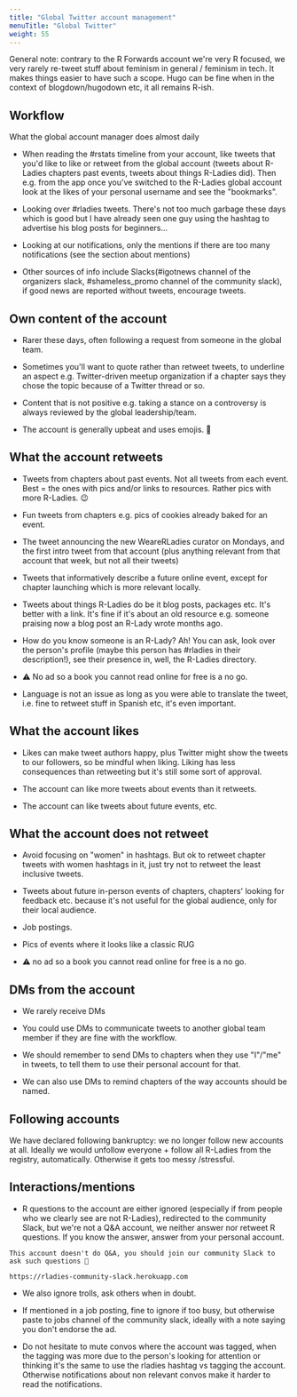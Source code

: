 ```yaml
---
title: "Global Twitter account management"
menuTitle: "Global Twitter"
weight: 55
---
```


General note: contrary to the R Forwards account we're very R focused,
we very rarely re-tweet stuff about feminism in general / feminism in
tech. It makes things easier to have such a scope. Hugo
can be fine when in the context of blogdown/hugodown etc, it all remains R-ish.

## Workflow

What the global account manager does almost daily

-   When reading the \#rstats timeline from your account, like tweets
    that you'd like to like or retweet from the global account (tweets
    about R-Ladies chapters past events, tweets about things R-Ladies
    did). Then e.g. from the app once you've switched to the R-Ladies global
    account look at the likes of your personal username and see the
    "bookmarks".

-   Looking over \#rladies tweets. There's not too much garbage these
    days which is good but I have already seen one guy using the hashtag
    to advertise his blog posts for beginners...

-   Looking at our notifications, only the mentions if there are too
    many notifications (see the section about mentions)

-   Other sources of info include Slacks(\#igotnews channel of the organizers slack,
    \#shameless_promo channel of the community slack), if good news are reported
    without tweets, encourage tweets.

## Own content of the account

-   Rarer these days, often following a request from someone in the
    global team.

-   Sometimes you'll want to quote rather than retweet tweets, to underline an aspect
    e.g. Twitter-driven meetup organization if a chapter says they
    chose the topic because of a Twitter thread or so.

-   Content that is not positive e.g. taking a stance on a controversy
    is always reviewed by the global leadership/team.

-   The account is generally upbeat and uses emojis. :tada:

## What the account retweets

-   Tweets from chapters about past events. Not all tweets from each
    event. Best = the ones with pics and/or links to resources. Rather
    pics with more R-Ladies. :wink:

-   Fun tweets from chapters e.g. pics of cookies already baked for an
    event.

-   The tweet announcing the new WeareRLadies curator on Mondays, and
    the first intro tweet from that account (plus anything relevant
    from that account that week, but not all their tweets)
    
-   Tweets that informatively describe a future online event, except for chapter launching 
    which is more relevant locally.

-   Tweets about things R-Ladies do be it blog posts, packages etc. It's
    better with a link. It's fine if it's about an old resource e.g.
    someone praising now a blog post an R-Lady wrote months ago.

-   How do you know someone is an R-Lady? Ah! You can ask, look over the person's profile (maybe this person has \#rladies in their description!), 
see their presence in, well, the R-Ladies directory.

-   :warning: No ad so a book you cannot read online for free is a no go.

-   Language is not an issue as long as you were able to translate the
    tweet, i.e. fine to retweet stuff in Spanish etc, it's
    even important.

## What the account likes

-   Likes can make tweet authors happy, plus Twitter might show the
    tweets to our followers, so be mindful when liking. Liking has
    less consequences than retweeting but it's still some sort of
    approval.

-   The account can like more tweets about events than it retweets.

-   The account can like tweets about future events, etc.

## What the account does **not** retweet

-   Avoid focusing on "women" in hashtags. But ok to retweet chapter
    tweets with women hashtags in it, just try not to retweet the
    least inclusive tweets.

-   Tweets about future in-person events of chapters, chapters' looking for
    feedback etc. because it's not useful for the global audience,
    only for their local audience.

-   Job postings.

-   Pics of events where it looks like a classic RUG

-   :warning: no ad so a book you cannot read online for free is a no go.

## DMs from the account

-   We rarely receive DMs

-   You could use DMs to communicate tweets to another global team member if they
    are fine with the workflow.

-   We should remember to send DMs to chapters when they use "I"/"me" in
    tweets, to tell them to use their personal account for that.

-   We can also use DMs to remind chapters of the way accounts should be
    named.

## Following accounts

We have declared following bankruptcy: we no longer follow new accounts at all. 
Ideally we would unfollow
everyone + follow all R-Ladies from the registry, automatically.
Otherwise it gets too messy /stressful.

## Interactions/mentions

-   R questions to the account are either ignored (especially if from
    people who we clearly see are not R-Ladies), redirected to the
    community Slack, but we're not a Q&A account, we neither answer
    nor retweet R questions. If you know the answer, answer from your
    personal account.
    
```
This account doesn't do Q&A, you should join our community Slack to ask such questions 🙂

https://rladies-community-slack.herokuapp.com
```
    

-   We also ignore trolls, ask others when in doubt.

-   If mentioned in a job posting, fine to ignore if too busy, but otherwise paste to jobs channel of the
    community slack, ideally with a note saying you don't endorse the ad.

-   Do not hesitate to mute convos where the account was tagged, when
    the tagging was more due to the person's looking for attention or
    thinking it's the same to use the rladies hashtag vs tagging the
    account. Otherwise notifications about non relevant convos make it
    harder to read the notifications.
